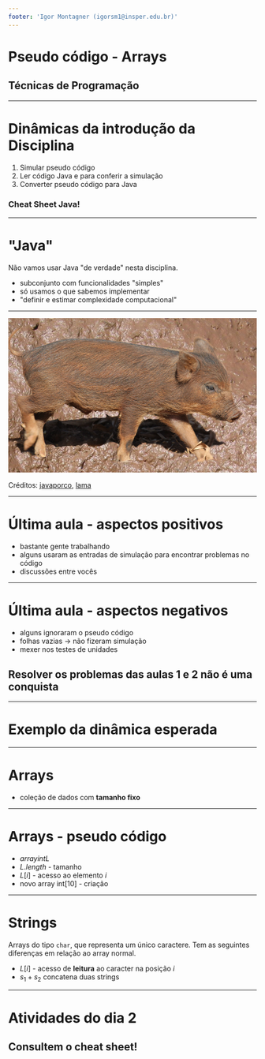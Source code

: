 ```yaml
---
footer: 'Igor Montagner (igorsm1@insper.edu.br)'
---
```


<!-- _class: front -->

# Pseudo código - Arrays

## Técnicas de Programação

--------

# Dinâmicas da introdução da Disciplina

1. Simular pseudo código
2. Ler código Java e para conferir a simulação
3. Converter pseudo código para Java

### Cheat Sheet Java!

----------------

# "Java"

Não vamos usar Java "de verdade" nesta disciplina.

- subconjunto com funcionalidades "simples"
- só usamos o que sabemos implementar
- "definir e estimar complexidade computacional"

-------

![width:800px](javaporco.png)

Créditos: [javaporco](https://flickr.com/photos/luizmrocha/4777371771), [lama](https://commons.wikimedia.org/wiki/File:Mud_closeup.jpg)

-------------------

# Última aula - aspectos positivos

- bastante gente trabalhando
- alguns usaram as entradas de simulação para encontrar problemas no código
- discussões entre vocês

------------------

# Última aula - aspectos negativos

- alguns ignoraram o pseudo código
- folhas vazias -> não fizeram simulação
- mexer nos testes de unidades

## Resolver os problemas das aulas 1 e 2 não é uma conquista

---------------

<!-- _class: front -->

# Exemplo da dinâmica esperada

--------------

# Arrays

- coleção de dados com **tamanho fixo**

-------

# Arrays - pseudo código

- $array int L$
- $L.length$ - tamanho
- $L[i]$ - acesso ao elemento $i$
- novo array int$[10]$ - criação

-----

# Strings

Arrays do tipo `char`, que representa um único caractere. Tem as seguintes diferenças em relação ao array normal.

- $L[i]$ - acesso de **leitura** ao caracter na posição $i$
- $s_1 + s_2$ concatena duas strings

--------

<!-- _class: front -->

# Atividades do dia 2

## Consultem o cheat sheet!
